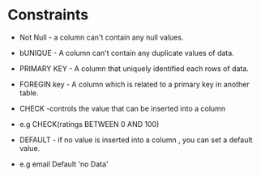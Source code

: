# Constraints

* Not Null - a column can't contain any null values.
* bUNIQUE - A column can't contain any duplicate values of data.
* PRIMARY KEY - A column that uniquely identified each rows of data.
* FOREGIN key - A column which is related to a primary key in another table.
* CHECK -controls the value that can be inserted into a column
* e.g CHECK(ratings BETWEEN 0 AND 100)

* DEFAULT - if no value is inserted into a column , you can set a default value.
* e.g email Default 'no Data'

